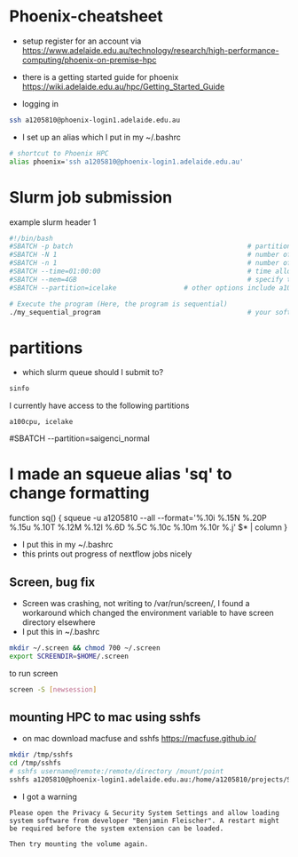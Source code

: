 # Phoenix-cheatsheet
- setup
register for an account via https://www.adelaide.edu.au/technology/research/high-performance-computing/phoenix-on-premise-hpc

- there is a getting started guide for phoenix
https://wiki.adelaide.edu.au/hpc/Getting_Started_Guide

- logging in

```bash
ssh a1205810@phoenix-login1.adelaide.edu.au
```

- I set up an alias which I put in my ~/.bashrc

```bash
# shortcut to Phoenix HPC
alias phoenix='ssh a1205810@phoenix-login1.adelaide.edu.au'
```
# Slurm job submission

example slurm header 1
```bash
#!/bin/bash
#SBATCH -p batch        	                                # partition (this is the queue your job will be added to) 
#SBATCH -N 1               	                                # number of nodes (use a single node)
#SBATCH -n 1              	                                # number of cores (sequential job => uses 1 core)
#SBATCH --time=01:00:00    	                                # time allocation, which has the format (D-HH:MM:SS), here set to 1 hour
#SBATCH --mem=4GB         	                                # specify the memory required per node (here set to 4 GB)
#SBATCH --partition=icelake					# other options include a100cpu,saigenci_normal. These need to be granted access to	

# Execute the program (Here, the program is sequential)
./my_sequential_program  	                                # your software with any arguments

```

# partitions
- which slurm queue should I submit to?

```bash
sinfo
```
I currently have access to the following partitions
```
a100cpu, icelake
```
#SBATCH --partition=saigenci_normal

# I made an squeue alias 'sq' to change formatting
function sq() {
 squeue -u a1205810 --all --format='%.10i %.15N %.20P %.15u %.10T %.12M %.12l %.6D %.5C %.10c %.10m %.10r %.j' $* | column
}
- I put this in my ~/.bashrc
- this prints out progress of nextflow jobs nicely

## Screen, bug fix
- Screen was crashing, not writing to /var/run/screen/, I found a workaround which changed the environment variable to have screen directory elsewhere
- I put this in ~/.bashrc
```bash
mkdir ~/.screen && chmod 700 ~/.screen
export SCREENDIR=$HOME/.screen
```
to run screen

```bash
screen -S [newsession]
```

## mounting HPC to mac using sshfs
- on mac
download macfuse and sshfs
https://macfuse.github.io/

```bash
mkdir /tmp/sshfs
cd /tmp/sshfs
# sshfs username@remote:/remote/directory /mount/point
sshfs a1205810@phoenix-login1.adelaide.edu.au:/home/a1205810/projects/SAGCQA1671_ATACseq_Geri/nfATACseq/outs_nfATACseq /tmp/sshfs
```
- I got a warning
```
Please open the Privacy & Security System Settings and allow loading system software from developer "Benjamin Fleischer". A restart might be required before the system extension can be loaded.

Then try mounting the volume again.
```
